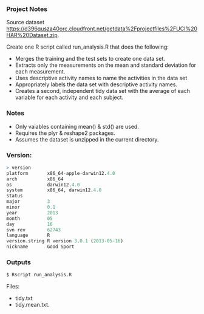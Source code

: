 ### Project Notes

Source dataset https://d396qusza40orc.cloudfront.net/getdata%2Fprojectfiles%2FUCI%20HAR%20Dataset.zip.

Create one R script called run_analysis.R that does the following:
*  Merges the training and the test sets to create one data set.
*  Extracts only the measurements on the mean and standard deviation for each measurement.
*  Uses descriptive activity names to name the activities in the data set
*  Appropriately labels the data set with descriptive activity names.
*  Creates a second, independent tidy data set with the average of each variable for each activity and each subject.

### Notes

*  Only vaiables containing mean() & std() are used.
*  Requires the plyr & reshape2 packages.
*  Assumes the dataset is unzipped in the current directory.

### Version:

```R
> version
platform       x86_64-apple-darwin12.4.0
arch           x86_64
os             darwin12.4.0
system         x86_64, darwin12.4.0
status
major          3
minor          0.1
year           2013
month          05
day            16
svn rev        62743
language       R
version.string R version 3.0.1 (2013-05-16)
nickname       Good Sport
```

###  Outputs

```bash
$ Rscript run_analysis.R
```

Files:
- tidy.txt
- tidy.mean.txt.

